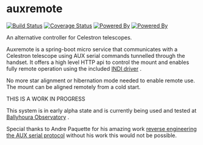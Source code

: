 # auxremote

[![Build Status](https://travis-ci.org/dokeeffe/auxremote.svg?branch=master)](https://travis-ci.org/dokeeffe/auxremote) 
[![Coverage Status](https://codecov.io/github/dokeeffe/auxremote/coverage.svg?precision=1)](https://codecov.io/gh/dokeeffe/auxremote)
[![Powered By](https://img.shields.io/badge/powered%20by-springframework-green.svg)](http://projects.spring.io/spring-boot/)
[![Powered By](https://img.shields.io/badge/powered%20by-INDI-green.svg)](http://indilib.org/)

An alternative controller for Celestron telescopes. 

Auxremote is a spring-boot micro service that communicates with a Celestron telescope using AUX serial commands tunnelled through the handset.
It offers a high level HTTP api to control the mount and enables fully remote operation using the included [ INDI driver](https://github.com/dokeeffe/auxremote/tree/master/ext/indi-driver) .

No more star alignment or hibernation mode needed to enable remote use. The mount can be aligned remotely from a cold start.

THIS IS A WORK IN PROGRESS

This system is in early alpha state and is currently being used and tested at [Ballyhoura Observatory](https://twitter.com/ballyhourastars) .

Special thanks to Andre Paquette for his amazing work [reverse engineering the AUX serial protocol](http://www.paquettefamily.ca/nexstar/NexStar_AUX_Commands_10.pdf) without his work this would not be possible.